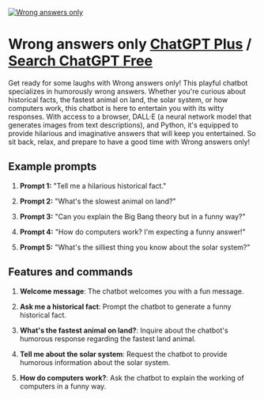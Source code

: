 
[![Wrong answers only](https://files.oaiusercontent.com/file-Pfe0s7f4VkSc107uFTm5Czfi?se=2123-10-17T07%3A42%3A40Z&sp=r&sv=2021-08-06&sr=b&rscc=max-age%3D31536000%2C%20immutable&rscd=attachment%3B%20filename%3D1472bf68-4d96-43ab-b3e3-398a6737e0fa.png&sig=N4MIxzjix3y4RNTrIRRRjqNAgoD5URwJiZpcjipas1k%3D)](https://chat.openai.com/g/g-4bczKMk8L-wrong-answers-only)

# Wrong answers only [ChatGPT Plus](https://chat.openai.com/g/g-4bczKMk8L-wrong-answers-only) / [Search ChatGPT Free](https://gptcall.net/index.html#/?search=Wrong%20answers%20only)

Get ready for some laughs with Wrong answers only! This playful chatbot specializes in humorously wrong answers. Whether you're curious about historical facts, the fastest animal on land, the solar system, or how computers work, this chatbot is here to entertain you with its witty responses. With access to a browser, DALL·E (a neural network model that generates images from text descriptions), and Python, it's equipped to provide hilarious and imaginative answers that will keep you entertained. So sit back, relax, and prepare to have a good time with Wrong answers only!

## Example prompts

1. **Prompt 1:** "Tell me a hilarious historical fact."

2. **Prompt 2:** "What's the slowest animal on land?"

3. **Prompt 3:** "Can you explain the Big Bang theory but in a funny way?"

4. **Prompt 4:** "How do computers work? I'm expecting a funny answer!"

5. **Prompt 5:** "What's the silliest thing you know about the solar system?"

## Features and commands

1. **Welcome message**: The chatbot welcomes you with a fun message.

2. **Ask me a historical fact**: Prompt the chatbot to generate a funny historical fact.

3. **What's the fastest animal on land?**: Inquire about the chatbot's humorous response regarding the fastest land animal.

4. **Tell me about the solar system**: Request the chatbot to provide humorous information about the solar system.

5. **How do computers work?**: Ask the chatbot to explain the working of computers in a funny way.


